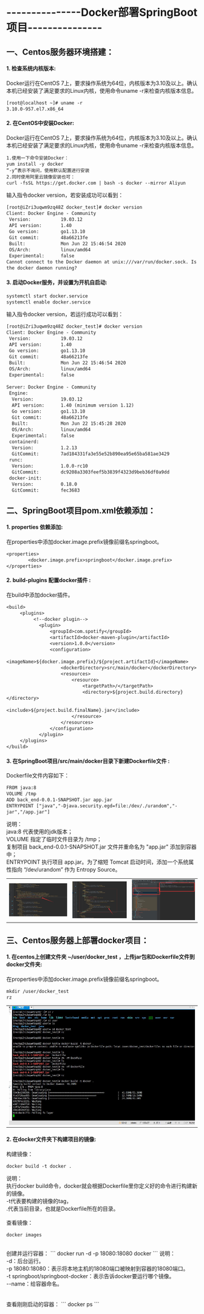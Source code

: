# ---------------Docker部署SpringBoot项目---------------

## 一、Centos服务器环境搭建： </br>


#### 1. 检查系统内核版本: </br>
Docker运行在CentOS 7上，要求操作系统为64位，内核版本为3.10及以上。确认本机已经安装了满足要求的Linux内核，使用命令uname -r来检查内核版本信息。
```
[root@localhost ~]# uname -r
3.10.0-957.el7.x86_64
```

#### 2. 在CentOS中安装Docker: </br>
Docker运行在CentOS 7上，要求操作系统为64位，内核版本为3.10及以上。确认本机已经安装了满足要求的Linux内核，使用命令uname -r来检查内核版本信息。
```
1.使用一下命令安装Docker：
yum install -y docker
“-y”表示不询问，使用默认配置进行安装
2.同时使用阿里云镜像安装也可：
curl -fsSL https://get.docker.com | bash -s docker --mirror Aliyun
```

输入指令docker version，若安装成功可以看到：
```
[root@iZri3uqwm9zq48Z docker_test]# docker version
Client: Docker Engine - Community
 Version:           19.03.12
 API version:       1.40
 Go version:        go1.13.10
 Git commit:        48a66213fe
 Built:             Mon Jun 22 15:46:54 2020
 OS/Arch:           linux/amd64
 Experimental:      false
Cannot connect to the Docker daemon at unix:///var/run/docker.sock. Is the docker daemon running?
```

#### 3. 启动Docker服务，并设置为开机自启动: </br>

```
systemctl start docker.service
systemctl enable docker.service
```

输入指令docker version，若运行成功可以看到：
```
[root@iZri3uqwm9zq48Z docker_test]# docker version
Client: Docker Engine - Community
 Version:           19.03.12
 API version:       1.40
 Go version:        go1.13.10
 Git commit:        48a66213fe
 Built:             Mon Jun 22 15:46:54 2020
 OS/Arch:           linux/amd64
 Experimental:      false

Server: Docker Engine - Community
 Engine:
  Version:          19.03.12
  API version:      1.40 (minimum version 1.12)
  Go version:       go1.13.10
  Git commit:       48a66213fe
  Built:            Mon Jun 22 15:45:28 2020
  OS/Arch:          linux/amd64
  Experimental:     false
 containerd:
  Version:          1.2.13
  GitCommit:        7ad184331fa3e55e52b890ea95e65ba581ae3429
 runc:
  Version:          1.0.0-rc10
  GitCommit:        dc9208a3303feef5b3839f4323d9beb36df0a9dd
 docker-init:
  Version:          0.18.0
  GitCommit:        fec3683
```


## 二、SpringBoot项目pom.xml依赖添加： </br>

#### 1. properties 依赖添加: </br>
在properties中添加docker.image.prefix镜像前缀名springboot。
```
<properties>
        <docker.image.prefix>springboot</docker.image.prefix>
</properties>
```

#### 2. build-plugins 配置docker插件 : </br>
在build中添加docker插件。
```
<build>
     <plugins>
          <!--docker plugin-->
            <plugin>
                <groupId>com.spotify</groupId>
                <artifactId>docker-maven-plugin</artifactId>
                <version>1.0.0</version>
                <configuration>
                    <imageName>${docker.image.prefix}/${project.artifactId}</imageName>
                    <dockerDirectory>src/main/docker</dockerDirectory>
                    <resources>
                        <resource>
                            <targetPath>/</targetPath>
                            <directory>${project.build.directory}</directory>
                            <include>${project.build.finalName}.jar</include>
                        </resource>
                    </resources>
                </configuration>
            </plugin>
     </plugins>
</build>
```

#### 3. 在SpringBoot项目/src/main/docker目录下新建Dockerfile文件 : </br>

Dockerfile文件内容如下：
```
FROM java:8 
VOLUME /tmp 
ADD back_end-0.0.1-SNAPSHOT.jar app.jar
ENTRYPOINT ["java","-Djava.security.egd=file:/dev/./urandom","-jar","/app.jar"]
```
说明：</br>
java:8 代表使用的jdk版本；</br>
VOLUME 指定了临时文件目录为 /tmp；</br>
复制项目 back_end-0.0.1-SNAPSHOT.jar 文件并重命名为 "app.jar" 添加到容器中；</br>
ENTRYPOINT 执行项目 app.jar。为了缩短 Tomcat 启动时间，添加一个系统属性指向 “/dev/urandom” 作为 Entropy Source。</br>

<table>
    <tr>
        <td ><center><img src="../images/3.Docker部署SpringBoot项目/Docker部署-pom.xml文件添加properties依赖.jpg"></center></td>
        <td ><center><img src="../images/3.Docker部署SpringBoot项目/Docker部署-pom.xml文件添加plugin插件.jpg"></center></td>
        <td ><center><img src="../images/3.Docker部署SpringBoot项目/Docker部署-项目新建DockerFile.jpg"></center></td>
    </tr>
</table>


## 三、Centos服务器上部署docker项目： </br>

#### 1. 在centos上创建文件夹 ~/user/docker_test ，上传jar包和Dockerfile文件到docker文件夹: </br>
在properties中添加docker.image.prefix镜像前缀名springboot。
```
mkdir /user/docker_test
rz
```

<table>
    <tr>
        <td ><center><img src="../images/3.Docker部署SpringBoot项目/Docker build过程.jpg"></center></td>
    </tr>
</table>

#### 2. 在docker文件夹下构建项目的镜像: </br>
构建镜像：
```
docker build -t docker .
```
说明：</br>
执行docker build命令，docker就会根据Dockerfile里你定义好的命令进行构建新的镜像。</br>
-t代表要构建的镜像的tag，</br>
.代表当前目录，也就是Dockerfile所在的目录。</br>
</br>
查看镜像：
```
docker images
```
</br>
创建并运行容器：
```
docker run -d -p 18080:18080 docker
```
说明：</br>
-d：后台运行。</br>
-p 18080:18080：表示将本地主机的18080端口被映射到容器的18080端口。</br>
-t springboot/springboot-docker：表示告诉docker要运行哪个镜像。 </br>
--name：给容器命名。</br>

</br>
</br>
查看刚刚启动的容器：
```
docker ps
```
